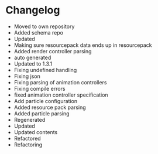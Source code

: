 # Changelog 
- Moved to own repository
- Added schema repo
- Updated
- Making sure resourcepack data ends up in resourcepack
- Added render controller parsing
- auto generated
- Updated to 1.3.1
- Fixing undefined handling
- Fixing json
- Fixing parsing of animation controllers
- Fixing compile errors
- fixed animation controller specification
- Add particle configuration
- Added resource pack parsing
- Added particle parsing
- Regenerated
- Updated
- Updated contents
- Refactored
- Refactoring